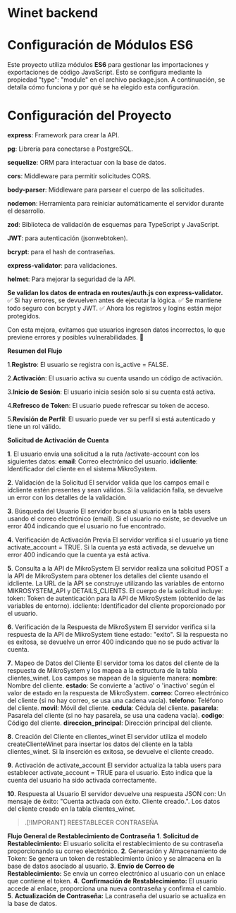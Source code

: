 # Winet backend

# Configuración de Módulos ES6

Este proyecto utiliza módulos **ES6** para gestionar las importaciones y exportaciones de código JavaScript. Esto se configura mediante la propiedad "type": "module" en el archivo package.json. A continuación, se detalla cómo funciona y por qué se ha elegido esta configuración.

# Configuración del Proyecto

**express**: Framework para crear la API.

**pg**: Librería para conectarse a PostgreSQL.

**sequelize**: ORM para interactuar con la base de datos.

**cors**: Middleware para permitir solicitudes CORS.

**body-parser**: Middleware para parsear el cuerpo de las solicitudes.

**nodemon**: Herramienta para reiniciar automáticamente el servidor durante el desarrollo.

**zod**: Biblioteca de validación de esquemas para TypeScript y JavaScript.

**JWT**: para autenticación (jsonwebtoken).

**bcrypt**: para el hash de contraseñas.

**express-validator**: para validaciones.

**helmet**: Para mejorar la seguridad de la API.


**Se validan los datos de entrada en routes/auth.js con express-validator.**
✅ Si hay errores, se devuelven antes de ejecutar la lógica.
✅ Se mantiene todo seguro con bcrypt y JWT.
✅ Ahora los registros y logins están mejor protegidos.

Con esta mejora, evitamos que usuarios ingresen datos incorrectos, lo que previene errores y posibles vulnerabilidades. 🚀

**Resumen del Flujo**

1.**Registro**: El usuario se registra con is_active = FALSE.

2.**Activación**: El usuario activa su cuenta usando un código de activación.

3.**Inicio de Sesión**: El usuario inicia sesión solo si su cuenta está activa.

4.**Refresco de Token**: El usuario puede refrescar su token de acceso.

5.**Revisión de Perfil**: El usuario puede ver su perfil si está autenticado y tiene un rol válido.


**Solicitud de Activación de Cuenta**

**1**. El usuario envía una solicitud a la ruta /activate-account con los siguientes datos:
**email**: Correo electrónico del usuario.
**idcliente**: Identificador del cliente en el sistema MikroSystem.

**2**. Validación de la Solicitud
El servidor valida que los campos email e idcliente estén presentes y sean válidos.
Si la validación falla, se devuelve un error con los detalles de la validación.

**3**. Búsqueda del Usuario
El servidor busca al usuario en la tabla users usando el correo electrónico (email).
Si el usuario no existe, se devuelve un error 404 indicando que el usuario no fue encontrado.

**4**. Verificación de Activación Previa
El servidor verifica si el usuario ya tiene activate_account = TRUE.
Si la cuenta ya está activada, se devuelve un error 400 indicando que la cuenta ya está activa.

**5**. Consulta a la API de MikroSystem
El servidor realiza una solicitud POST a la API de MikroSystem para obtener los detalles del cliente usando el idcliente.
La URL de la API se construye utilizando las variables de entorno MIKROSYSTEM_API y DETAILS_CLIENTS.
El cuerpo de la solicitud incluye:
token: Token de autenticación para la API de MikroSystem (obtenido de las variables de entorno).
idcliente: Identificador del cliente proporcionado por el usuario.

**6**. Verificación de la Respuesta de MikroSystem
El servidor verifica si la respuesta de la API de MikroSystem tiene estado: "exito".
Si la respuesta no es exitosa, se devuelve un error 400 indicando que no se pudo activar la cuenta.

**7**. Mapeo de Datos del Cliente
El servidor toma los datos del cliente de la respuesta de MikroSystem y los mapea a la estructura de la tabla clientes_winet.
Los campos se mapean de la siguiente manera:
**nombre**: Nombre del cliente.
**estado**: Se convierte a 'activo' o 'inactivo' según el valor de estado en la respuesta de MikroSystem.
**correo**: Correo electrónico del cliente (si no hay correo, se usa una cadena vacía).
**telefono**: Teléfono del cliente.
**movil**: Móvil del cliente.
**cedula**: Cédula del cliente.
**pasarela**: Pasarela del cliente (si no hay pasarela, se usa una cadena vacía).
**codigo**: Código del cliente.
**direccion_principal**: Dirección principal del cliente.

**8**. Creación del Cliente en clientes_winet
El servidor utiliza el modelo createClienteWinet para insertar los datos del cliente en la tabla clientes_winet.
Si la inserción es exitosa, se devuelve el cliente creado.

**9**. Activación de activate_account
El servidor actualiza la tabla users para establecer activate_account = TRUE para el usuario.
Esto indica que la cuenta del usuario ha sido activada correctamente.

**10**. Respuesta al Usuario
El servidor devuelve una respuesta JSON con:
Un mensaje de éxito: "Cuenta activada con éxito. Cliente creado.".
Los datos del cliente creado en la tabla clientes_winet.

> .[!IMPORANT]
> REESTABLECER CONTRASEÑA

**Flujo General de Restablecimiento de Contraseña**
**1**. **Solicitud de Restablecimiento:** El usuario solicita el restablecimiento de su contraseña proporcionando su correo electrónico.
**2**. Generación y Almacenamiento de Token: Se genera un token de restablecimiento único y se almacena en la base de datos asociado al usuario.
**3**. **Envío de Correo de Restablecimiento:** Se envía un correo electrónico al usuario con un enlace que contiene el token.
**4**. **Confirmación de Restablecimiento:** El usuario accede al enlace, proporciona una nueva contraseña y confirma el cambio.
**5**. **Actualización de Contraseña:** La contraseña del usuario se actualiza en la base de datos.